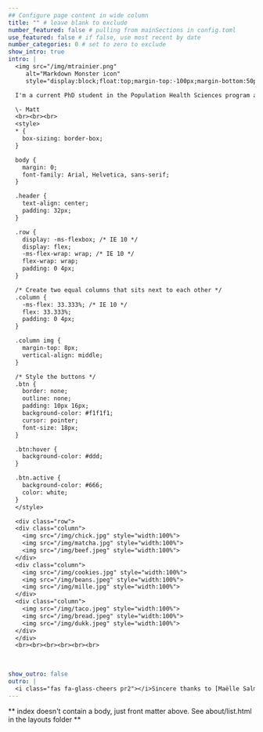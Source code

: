 ```yaml
---
## Configure page content in wide column
title: "" # leave blank to exclude
number_featured: false # pulling from mainSections in config.toml
use_featured: false # if false, use most recent by date
number_categories: 0 # set to zero to exclude
show_intro: true
intro: |
  <img src="/img/mtrainier.png"
     alt="Markdown Monster icon"
     style="display:block;float:top;margin-top:-100px;margin-bottom:50px;margin-left:auto;margin-right:auto;width:30%"/>

  I'm a current PhD student in the Population Health Sciences program at the Harvard University T.H. Chan School of Public Health, in the Department of Nutrition. My research is focused on evaluating existing and potential nutrition policies and program that are poised to reduce cardiometabolic disease, with a particular emphasis on applying causal inference and simulation based methods. Prior to starting at Harvard, I completed a Master of Science degree in Epidemiology (2019) as well as a Bachelor of Arts in Public Health (2017) at the University of California, Berkeley, where I first developed my interests in health science. When I'm not knee-deep in `R` code or any ongoing data analysis, I enjoy playing the oboe/English horn ([watch me playing principal oboe on Mahler Symphony No. 6 with the UC Berkeley Symphony Orchestra](https://youtu.be/YQmFBxPhSzw?t=2200)), trying to find the sunniest of hikes, and making (and eating) new foods. Below are examples of some perhaps *less-than-perfectly-healthy* things I've cooked up recently. :cooking: :ramen: :dumpling:

  \- Matt 
  <br><br><br>
  <style>
  * {
    box-sizing: border-box;
  }

  body {
    margin: 0;
    font-family: Arial, Helvetica, sans-serif;
  }

  .header {
    text-align: center;
    padding: 32px;
  }

  .row {
    display: -ms-flexbox; /* IE 10 */
    display: flex;
    -ms-flex-wrap: wrap; /* IE 10 */
    flex-wrap: wrap;
    padding: 0 4px;
  }

  /* Create two equal columns that sits next to each other */
  .column {
    -ms-flex: 33.333%; /* IE 10 */
    flex: 33.333%;
    padding: 0 4px;
  }

  .column img {
    margin-top: 8px;
    vertical-align: middle;
  }

  /* Style the buttons */
  .btn {
    border: none;
    outline: none;
    padding: 10px 16px;
    background-color: #f1f1f1;
    cursor: pointer;
    font-size: 18px;
  }

  .btn:hover {
    background-color: #ddd;
  }

  .btn.active {
    background-color: #666;
    color: white;
  }
  </style>

  <div class="row"> 
  <div class="column">
    <img src="/img/chick.jpg" style="width:100%">
    <img src="/img/matcha.jpg" style="width:100%">
    <img src="/img/beef.jpeg" style="width:100%">
  </div>
  <div class="column">
    <img src="/img/cookies.jpg" style="width:100%">
    <img src="/img/beans.jpeg" style="width:100%">
    <img src="/img/mille.jpg" style="width:100%">
  </div>  
  <div class="column">
    <img src="/img/taco.jpeg" style="width:100%">
    <img src="/img/bread.jpeg" style="width:100%">
    <img src="/img/dukk.jpeg" style="width:100%">
  </div>  
  </div>
  <br><br><br><br><br><br>
  
  

show_outro: false
outro: |
  <i class="fas fa-glass-cheers pr2"></i>Sincere thanks to [Maëlle Salmon](https://masalmon.eu/) for her help naming this Hugo theme!
---
```


** index doesn't contain a body, just front matter above.
See about/list.html in the layouts folder **

